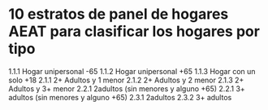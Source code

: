 # 10 estratos de panel de hogares AEAT para clasificar los hogares por tipo

1.1.1 Hogar unipersonal -65
1.1.2 Hogar unipersonal +65
1.1.3 Hogar con un solo +18
2.1.1 2+ Adultos y 1 menor
2.1.2 2+ Adultos y 2 menor
2.1.3 2+ Adultos y 3+ menor
2.2.1 2adultos (sin menores y alguno +65)
2.2.1 3+ adultos (sin menores y alguno +65)
2.3.1 2adultos
2.3.2 3+ adultos
